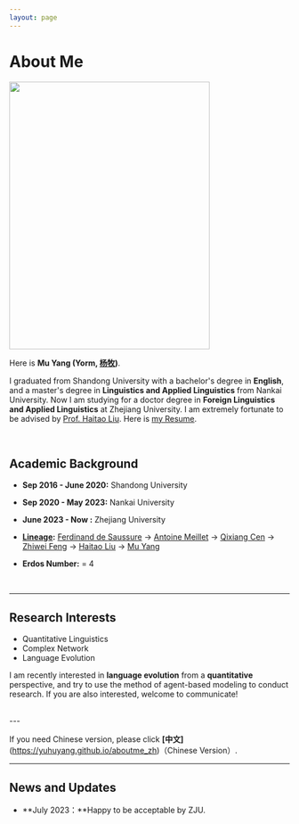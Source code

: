 ```yaml
---
layout: page
---
```


# About Me

<img src="https://yuhuyang.github.io/network.jpg" class="floatpic" width="360" height="480">

Here is **Mu Yang (Yorm, [杨牧](https://yuhuyang.github.io/file/杨牧简历.pdf))**.

I graduated from Shandong University with a bachelor's degree in **English**, and a master's degree in **Linguistics and Applied Linguistics** from Nankai University. Now I am studying for a doctor degree in **Foreign Linguistics and Applied Linguistics** at Zhejiang University. I am extremely fortunate to be advised by [Prof. Haitao Liu](https://person.zju.edu.cn/lht). Here is [my Resume](https://yuhuyang.github.io/file/Resume-MuYang.pdf).

<br>

## Academic Background


- **Sep 2016 - June 2020:** Shandong University 
- **Sep 2020 - May 2023:**  Nankai University
- **June 2023 - Now :**     Zhejiang University

- **[Lineage](https://academictree.org/linguistics/tree.php?pid=750703&fontsize=1&pnodecount=4&cnodecount=2):** [Ferdinand de Saussure](https://zh.wikipedia.org/wiki/%E8%B4%B9%E8%BF%AA%E5%8D%97%C2%B7%E5%BE%B7%C2%B7%E7%B4%A2%E7%BB%AA%E5%B0%94) -> [Antoine Meillet](https://zh.wikipedia.org/wiki/%E5%AE%89%E6%89%98%E4%B8%87%C2%B7%E6%A2%85%E8%80%B6) -> [Qixiang Cen](https://zh.wikipedia.org/wiki/%E5%B2%91%E9%BA%92%E7%A5%A5) -> [Zhiwei Feng](http://lingvikonet17140.w002.vh.cnolnic.org/feng/feng.htm) -> [Haitao Liu](http://www.lingviko.net) -> [Mu Yang](yuhuyang.github.io)
- **Erdos Number:** = 4

<br>

---

## Research Interests

- Quantitative Linguistics 
- Complex Network
- Language Evolution

I am recently interested in **language evolution** from a **quantitative** perspective, and try to use the method of agent-based modeling to conduct research. If you are also interested, welcome to communicate!

<br>
---

If you need Chinese version, please click **[中文]**(https://yuhuyang.github.io/aboutme_zh)（Chinese Version）.

---

## News and Updates

- **July 2023：**Happy to be acceptable by ZJU.

<br>
